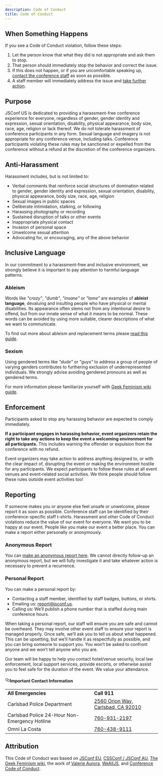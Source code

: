 ```yaml
---
description: Code of Conduct
title: Code of Conduct
---
```


## When Something Happens

If you see a Code of Conduct violation, follow these steps:

1. Let the person know that what they did is not appropriate and ask them to stop.
2. That person should immediately stop the behavior and correct the issue.
3. If this does not happen, or if you are uncomfortable speaking up, [contact the conference staff](#reporting) as soon as possible.
4. A staff member will immediately address the issue and [take further action](#enforcement).

## Purpose

JSConf US is dedicated to providing a harassment-free conference experience for everyone, regardless of gender, gender identity and expression, sexual orientation, disability, physical appearance, body size, race, age, religion or lack thereof. We do not tolerate harassment of conference participants in any form. Sexual language and imagery is not appropriate for any conference venue, including talks. Conference participants violating these rules may be sanctioned or expelled from the conference without a refund at the discretion of the conference organizers.

## Anti-Harassment

Harassment includes, but is not limited to:

* Verbal comments that reinforce social structures of domination related to gender, gender identity and expression, sexual orientation, disability, physical appearance, body size, race, age, religion
* Sexual images in public spaces
* Deliberate intimidation, stalking, or following
* Harassing photography or recording
* Sustained disruption of talks or other events
* Inappropriate physical contact
* Invasion of personal space
* Unwelcome sexual attention
* Advocating for, or encouraging, any of the above behavior

## Inclusive Language

In our commitment to a harassment-free and inclusive environment, we strongly believe it is important to pay attention to harmful language patterns.

### Ableism

Words like _"crazy"_, _"dumb"_, _"insane"_ or _"lame"_ are examples of **ableist language**, devaluing and insulting people who have physical or mental disabilities. Its appearance often stems not from any intentional desire to offend, but from our innate sense of what it means to be normal. These words can be avoided by using more suitable, clearer descriptions of what we want to communicate.

To find out more about ableism and replacement terms please [read this guide](http://www.autistichoya.com/p/ableist-words-and-terms-to-avoid.html).

### Sexism

Using gendered terms like _"dude"_ or _"guys"_ to address a group of people of varying genders contributes to furthering exclusion of underrepresented individuals. We strongly advise avoiding gendered pronouns as well as gendered terms.

For more information please familiarize yourself with [Geek Feminism wiki guide](http://geekfeminism.wikia.com/wiki/Nonsexist_language).

## Enforcement

Participants asked to stop any harassing behavior are expected to comply immediately.

**If a participant engages in harassing behavior, event organizers retain the right to take any actions to keep the event a welcoming environment for all participants.** This includes warning the offender or expulsion from the conference with no refund.

Event organizers may take action to address anything designed to, or with the clear impact of, disrupting the event or making the environment hostile for any participants. We expect participants to follow these rules at all event venues and event-related social activities. We think people should follow these rules outside event activities too!

## Reporting

If someone makes you or anyone else feel unsafe or unwelcome, please report it as soon as possible. Conference staff can be identified by their conference-specific staff t-shirts. Harassment and other Code of Conduct violations reduce the value of our event for everyone. We want you to be happy at our event. People like you make our event a better place. You can make a report either personally or anonymously.

### Anonymous Report

You can [make an anonymous report here][2018-report-form]. We cannot directly follow-up an anonymous report, but we will fully investigate it and take whatever action is necessary to prevent a recurrence.

### Personal Report

You can make a personal report by:

* Contacting a staff member, identified by staff badges, buttons, or shirts.
* Emailing us: [report@jsconf.us](mailto:report@jsconf.us).
* Calling us: We’ll publish a phone number that is staffed during main conference hours.

When taking a personal report, our staff will ensure you are safe and cannot be overheard. They may involve other event staff to ensure your report is managed properly. Once safe, we’ll ask you to tell us about what happened. This can be upsetting, but we’ll handle it as respectfully as possible, and you can bring someone to support you. You won’t be asked to confront anyone and we won’t tell anyone who you are.

Our team will be happy to help you contact hotel/venue security, local law enforcement, local support services, provide escorts, or otherwise assist you to feel safe for the duration of the event. We value your attendance.

<div class="Page-CallToAction">
  <h4 id="contact-info"><a href="#contact-info" aria-hidden="true" class="anchor"><svg aria-hidden="true" height="16" version="1.1" viewBox="0 0 16 16" width="16"><path fill-rule="evenodd" d="M4 9h1v1H4c-1.5 0-3-1.69-3-3.5S2.55 3 4 3h4c1.45 0 3 1.69 3 3.5 0 1.41-.91 2.72-2 3.25V8.59c.58-.45 1-1.27 1-2.09C10 5.22 8.98 4 8 4H4c-.98 0-2 1.22-2 2.5S3 9 4 9zm9-3h-1v1h1c1 0 2 1.22 2 2.5S13.98 12 13 12H9c-.98 0-2-1.22-2-2.5 0-.83.42-1.64 1-2.09V6.25c-1.09.53-2 1.84-2 3.25C6 11.31 7.55 13 9 13h4c1.45 0 3-1.69 3-3.5S14.5 6 13 6z"></path></svg></a>Important Contact Information</h4>
  <table>
    <tbody>
      <tr>
        <td><strong>All Emergencies</strong></td>
        <td><strong>Call 911</strong></td>
      </tr>
      <tr>
        <td>Carlsbad Police Department</td>
        <td>
          <a href="https://www.google.com/maps/place/Carlsbad+Police+Department/@33.1380798,-117.267504,17z/data=!4m13!1m7!3m6!1s0x80dc749d25753e85:0x13c0eb5f1859b6e0!2s2560+Orion+Way,+Carlsbad,+CA+92010!3b1!8m2!3d33.1378478!4d-117.2652845!3m4!1s0x80dc749d3a359ab7:0xbb7ace258cfa3f9b!8m2!3d33.1378479!4d-117.2652844">
            2560 Orion Way, Carlsbad, CA 92010
          </a>
        </td>
      </tr>
      <tr>
        <td>Carlsbad Police 24-Hour Non-Emergency Hotline</td>
        <td><a href="tel:760-931-2197">760-931-2197</a></td>
      </tr>
      <tr>
        <td>Omni La Costa</td>
        <td><a href="tel:760-438-9111">760-438-9111</a></td>
      </tr>
    </tbody>
  </table>
</div>

## Attribution

This Code of Conduct was based on [JSConf EU](https://2018.jsconf.eu), [CSSConf / JSConf AU](http://2018.jsconfau.com/), [The Geek Feminism wiki](http://geekfeminism.wikia.com/wiki/Conference_anti-harassment/Policy), the work of [Valerie Aurora](https://frameshiftconsulting.com/code-of-conduct-training/), [WeAllJS](https://wealljs.org/code-of-conduct), and [Conference Code of Conduct](http://confcodeofconduct.com/).

[2018-report-form]: http://bit.ly/JSConfUS2018Report
